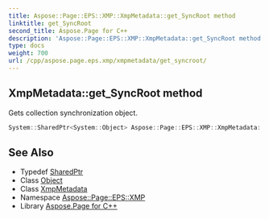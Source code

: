 ```yaml
---
title: Aspose::Page::EPS::XMP::XmpMetadata::get_SyncRoot method
linktitle: get_SyncRoot
second_title: Aspose.Page for C++
description: 'Aspose::Page::EPS::XMP::XmpMetadata::get_SyncRoot method. Gets collection synchronization object in C++.'
type: docs
weight: 700
url: /cpp/aspose.page.eps.xmp/xmpmetadata/get_syncroot/
---
```

## XmpMetadata::get_SyncRoot method


Gets collection synchronization object.

```cpp
System::SharedPtr<System::Object> Aspose::Page::EPS::XMP::XmpMetadata::get_SyncRoot() const
```

## See Also

* Typedef [SharedPtr](../../../system/sharedptr/)
* Class [Object](../../../system/object/)
* Class [XmpMetadata](../)
* Namespace [Aspose::Page::EPS::XMP](../../)
* Library [Aspose.Page for C++](../../../)
